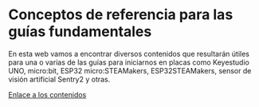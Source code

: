 # Conceptos de referencia para las guías fundamentales
En esta web vamos a encontrar diversos contenidos que resultarán útiles para una o varias de las guías para iniciarnos en placas como Keyestudio UNO, micro:bit, ESP32 micro:STEAMakers, ESP32STEAMakers, sensor de visión artificial Sentry2 y otras.

[Enlace a los contenidos](https://fgcoca.github.io/Conceptos-de-referencia-para-las-guias-fundamentales/)
